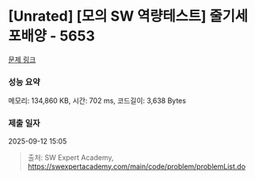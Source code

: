 # [Unrated] [모의 SW 역량테스트] 줄기세포배양 - 5653 

[문제 링크](https://swexpertacademy.com/main/code/problem/problemDetail.do?contestProbId=AWXRJ8EKe48DFAUo) 

### 성능 요약

메모리: 134,860 KB, 시간: 702 ms, 코드길이: 3,638 Bytes

### 제출 일자

2025-09-12 15:05



> 출처: SW Expert Academy, https://swexpertacademy.com/main/code/problem/problemList.do